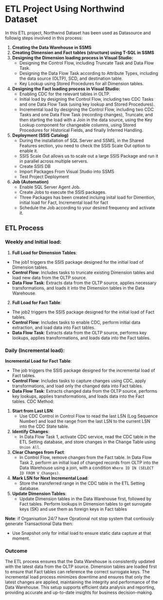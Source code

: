 # ETL Project Using Northwind Dataset

In this ETL project, Northwind Dataset has been used as Datasource and followig steps involved in this process:
1. **Creating the Data Warehouse in SSMS**
2. **Creating Dimension and Fact tables (structure) using T-SQL in SSMS**
3. **Designing the Dimension loading process in Visual Studio:**
   - Designing the Control Flow, including Truncate Task and Data Flow Task.
   - Designing the Data Flow Task according to Attribute Types, including the data source (OLTP), SCD, and destination table.
   - Key Lookup using Stored Procedures for all Dimension tables.
4. **Designing the Fact loading process in Visual Studio:**
   - Enabling CDC for the relevant tables in OLTP.
   - Initial load by designing the Control Flow, including two CDC Tasks and one Data Flow Task (using key lookup and Stored Procedures).
   - Incremental load by designing the Control Flow, including two CDC Tasks and one Data Flow Task (recording changes), Truncate, and then starting the load with a Join in the data source, using the Key Lookup component for changeable columns, using Stored Procedures for Historical Fields, and finally Inferred Handling.
5. **Deployment (SSIS Catalog)**
   - During the installation of SQL Server and SSMS, in the Shared Features section, you need to check the SSIS Scale Out option to enable it.
   - SSIS Scale Out allows us to scale out a large SSIS Package and run it in parallel across multiple servers.
   - Create SSIS DB
   - Import Packages From Visual Studio into SSMS
   - Test Project Deployment
5. **Job (Automation)**
   - Enable SQL Server Agent Job.
   - Create Jobs to execute the SSIS packages.
   - Three Packages has been created incluing inital load for Dimention, initial load for Fact, Incremental load for fact
   - Schedule the Job according to your desired frequency and activate it.
## ETL Process
### Weekly and Initial load:
1.  **Full Load for Dimension Tables**:
   - The job1 triggers the SSIS package designed for the initial load of Dimension tables.
   - **Control Flow**: Includes tasks to truncate existing Dimension tables and load new data from the OLTP source.
   - **Data Flow Task**: Extracts data from the OLTP source, applies necessary transformations, and loads it into the Dimension tables in the Data Warehouse.

2.  **Full Load for Fact Table**:
   - The job2 triggers the SSIS package designed for the initial load of Fact tables.
   - **Control Flow**: Includes tasks to enable CDC, perform initial data extraction, and load data into Fact tables.
   - **Data Flow Task**: Extracts data from the OLTP source, performs key lookups, applies transformations, and loads data into the Fact tables.
     
### Daily (Incremental load):     
 **Incremental Load for Fact Table**:
   - The job triggers the SSIS package designed for the incremental load of Fact tables.
   - **Control Flow**: Includes tasks to capture changes using CDC, apply transformations, and load only the changed data into Fact tables.
   - **Data Flow Task**: Extracts changed data from the OLTP source, performs key lookups, applies transformations, and loads data into the Fact tables.
CDC Method:
1. **Start from Last LSN**:
   - Use CDC Control in Control Flow to read the last LSN (Log Sequence Number) and load the range from the last LSN to the current LSN into the CDC State table.
2. **Identify Changes**:
   - In Data Flow Task 1, activate CDC service, read the CDC table in the ETL Setting database, and store changes in the Change Table using `Union All`.
3. **Clear Changes from Fact**:
   - In Control Flow, remove changes from the Fact table. In Data Flow Task 2, perform an initial load of changed records from OLTP into the Data Warehouse using a join, with a condition `Where ID IN (SELECT ID FROM V_Changes)`.
4. **Mark LSN for Next Incremental Load**:
   - Store the transferred range in the CDC table in the ETL Setting database.
5. **Update Dimension Tables**:
   - Update Dimension tables in the Data Warehouse first, followed by Fact tables. Perform lookups in Dimension tables to get surrogate keys (SK) and use them as foreign keys in Fact tables

**Note**:
if Organisation 24/7 have Oprational not stop system that contiously generate Transactional Data then:
- Use Snapshot only for initial load to ensure static data capture at that moment.


### Outcome
The ETL process ensures that the Data Warehouse is consistently updated with the latest data from the OLTP source. Dimension tables are loaded first to ensure that Fact tables can reference the correct surrogate keys. The incremental load process minimizes downtime and ensures that only the latest changes are applied, maintaining the integrity and performance of the Data Warehouse. This setup supports efficient data analysis and reporting, providing accurate and up-to-date insights for business decision-making.
